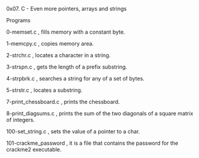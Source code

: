 0x07. C - Even more pointers, arrays and strings

Programs

0-memset.c , fills memory with a constant byte.

1-memcpy.c , copies memory area.

2-strchr.c , locates a character in a string.

3-strspn.c , gets the length of a prefix substring.

4-strpbrk.c , searches a string for any of a set of bytes.

5-strstr.c , locates a substring.

7-print_chessboard.c , prints the chessboard.

8-print_diagsums.c , prints the sum of the two diagonals of a square matrix of integers.

100-set_string.c , sets the value of a pointer to a char.

101-crackme_password , it is a file that contains the password for the crackme2 executable.
